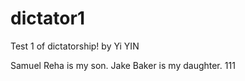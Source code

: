 # dictator1
Test 1 of dictatorship!
by Yi YIN

Samuel Reha is my son.
Jake Baker is my daughter.
111
